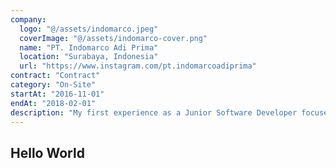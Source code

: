 ```yaml
---
company:
  logo: "@/assets/indomarco.jpeg"
  coverImage: "@/assets/indomarco-cover.png"
  name: "PT. Indomarco Adi Prima"
  location: "Surabaya, Indonesia"
  url: "https://www.instagram.com/pt.indomarcoadiprima"
contract: "Contract"
category: "On-Site"
startAt: "2016-11-01"
endAt: "2018-02-01"
description: "My first experience as a Junior Software Developer focused on the Java programming language, developing B2B retail applications such as inventory management, order processing, and customer relationship management (CRM) systems."
---
```


## Hello World
